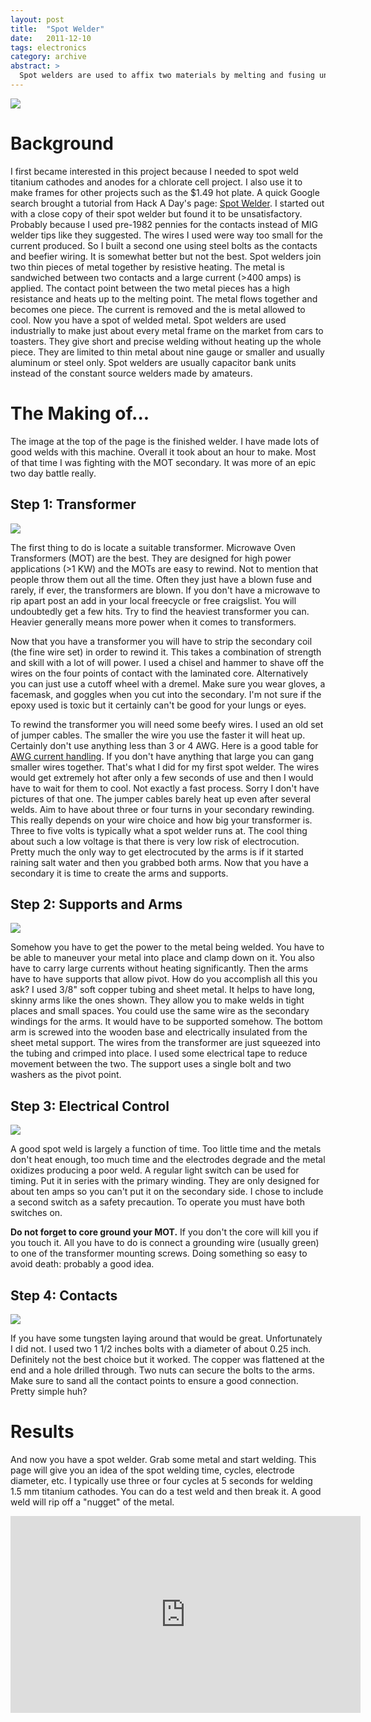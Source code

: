```yaml
---
layout: post
title:  "Spot Welder"
date:   2011-12-10
tags: electronics
category: archive
abstract: >
  Spot welders are used to affix two materials by melting and fusing under pressure without the addition of filler material. A simple spot welder can be constructed at home using a microwave over transformer.
---
```


![](/assets/img/full.JPG)

# Background

I first became interested in this project because I needed to spot weld titanium cathodes and anodes for a chlorate cell project. I also use it to make frames for other projects such as the $1.49 hot plate. A quick Google search brought a tutorial from Hack A Day's page: [Spot Welder][]. I started out with a close copy of their spot welder but found it to be unsatisfactory. Probably because I used pre-1982 pennies for the contacts instead of MIG welder tips like they suggested. The wires I used were way too small for the current produced. So I built a second one using steel bolts as the contacts and beefier wiring. It is somewhat better but not the best.
Spot welders join two thin pieces of metal together by resistive heating. The metal is sandwiched between two contacts and a large current (>400 amps) is applied. The contact point between the two metal pieces has a high resistance and heats up to the melting point. The metal flows together and becomes one piece. The current is removed and the is metal allowed to cool. Now you have a spot of welded metal. Spot welders are used industrially to make just about every metal frame on the market from cars to toasters. They give short and precise welding without heating up the whole piece. They are limited to thin metal about nine gauge or smaller and usually aluminum or steel only. Spot welders are usually capacitor bank units instead of the constant source welders made by amateurs.

# The Making of...

The image at the top of the page is the finished welder. I have made lots of good welds with this machine. Overall it took about an hour to make. Most of that time I was fighting with the MOT secondary. It was more of an epic two day battle really.

## Step 1: Transformer

![](/assets/img/transformer.JPG)

The first thing to do is locate a suitable transformer. Microwave Oven Transformers (MOT) are the best. They are designed for high power applications (>1 KW) and the MOTs are easy to rewind. Not to mention that people throw them out all the time. Often they just have a blown fuse and rarely, if ever, the transformers are blown. If you don't have a microwave to rip apart post an add in your local freecycle or free craigslist. You will undoubtedly get a few hits. Try to find the heaviest transformer you can. Heavier generally means more power when it comes to transformers.

Now that you have a transformer you will have to strip the secondary coil (the fine wire set) in order to rewind it. This takes a combination of strength and skill with a lot of will power. I used a chisel and hammer to shave off the wires on the four points of contact with the laminated core. Alternatively you can just use a cutoff wheel with a dremel. Make sure you wear gloves, a facemask, and goggles when you cut into the secondary. I'm not sure if the epoxy used is toxic but it certainly can't be good for your lungs or eyes.

To rewind the transformer you will need some beefy wires. I used an old set of jumper cables. The smaller the wire you use the faster it will heat up. Certainly don't use anything less than 3 or 4 AWG. Here is a good table for [AWG current handling][]. If you don't have anything that large you can gang smaller wires together. That's what I did for my first spot welder. The wires would get extremely hot after only a few seconds of use and then I would have to wait for them to cool. Not exactly a fast process. Sorry I don't have pictures of that one. The jumper cables barely heat up even after several welds. Aim to have about three or four turns in your secondary rewinding. This really depends on your wire choice and how big your transformer is. Three to five volts is typically what a spot welder runs at. The cool thing about such a low voltage is that there is very low risk of electrocution. Pretty much the only way to get electrocuted by the arms is if it started raining salt water and then you grabbed both arms. Now that you have a secondary it is time to create the arms and supports.

## Step 2: Supports and Arms

![](/assets/img/supports.JPG)

Somehow you have to get the power to the metal being welded. You have to be able to maneuver your metal into place and clamp down on it. You also have to carry large currents without heating significantly. Then the arms have to have supports that allow pivot. How do you accomplish all this you ask? I used 3/8" soft copper tubing and sheet metal. It helps to have long, skinny arms like the ones shown. They allow you to make welds in tight places and small spaces. You could use the same wire as the secondary windings for the arms. It would have to be supported somehow. The bottom arm is screwed into the wooden base and electrically insulated from the sheet metal support. The wires from the transformer are just squeezed into the tubing and crimped into place. I used some electrical tape to reduce movement between the two. The support uses a single bolt and two washers as the pivot point.

## Step 3: Electrical Control

![](/assets/img/switches.JPG)

A good spot weld is largely a function of time. Too little time and the metals don't heat enough, too much time and the electrodes degrade and the metal oxidizes producing a poor weld. A regular light switch can be used for timing. Put it in series with the primary winding. They are only designed for about ten amps so you can't put it on the secondary side. I chose to include a second switch as a safety precaution. To operate you must have both switches on.

**Do not forget to core ground your MOT.** If you don't the core will kill you if you touch it. All you have to do is connect a grounding wire (usually green) to one of the transformer mounting screws. Doing something so easy to avoid death: probably a good idea.

## Step 4: Contacts

![](/assets/img/contacts.JPG)

If you have some tungsten laying around that would be great. Unfortunately I did not. I used two 1 1/2 inches bolts with a diameter of about 0.25 inch. Definitely not the best choice but it worked. The copper was flattened at the end and a hole drilled through. Two nuts can secure the bolts to the arms. Make sure to sand all the contact points to ensure a good connection. Pretty simple huh?

# Results

And now you have a spot welder. Grab some metal and start welding. This page will give you an idea of the spot welding time, cycles, electrode diameter, etc. I typically use three or four cycles at 5 seconds for welding 1.5 mm titanium cathodes. You can do a test weld and then break it. A good weld will rip off a "nugget" of the metal.

<div><iframe width="560" height="315" src="https://www.youtube.com/embed/hr-SQwcQj7E?rel=0" frameborder="0" allowfullscreen></iframe></div>

<!--urls-->
[AWG current handling]: https://www.powerstream.com/Wire_Size.htm
[This]: https://www.robot-welding.com/Welding_parameters.htm
[Spot Welder]: https://hackaday.com/2009/06/23/how-to-build-your-own-spot-welder/
